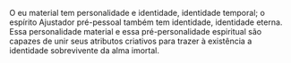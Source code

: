 ﻿O eu material tem personalidade e identidade, identidade temporal; o espírito Ajustador pré-pessoal também tem identidade, identidade eterna. Essa personalidade material e essa pré-personalidade espiritual são capazes de unir seus atributos criativos para trazer à existência a identidade sobrevivente da alma imortal.